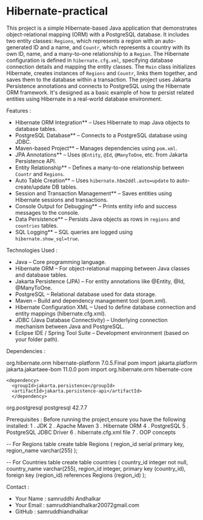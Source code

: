# Hibernate-practical

This project is a simple Hibernate-based Java application that demonstrates object-relational mapping (ORM) with a PostgreSQL database. It includes two entity classes: `Regions`, which represents a region with an auto-generated ID and a name, and `Countr`, which represents a country with its own ID, name, and a many-to-one relationship to a `Region`. The Hibernate configuration is defined in `hibernate.cfg.xml`, specifying database connection details and mapping the entity classes. The `Main` class initializes Hibernate, creates instances of `Regions` and `Countr`, links them together, and saves them to the database within a transaction. The project uses Jakarta Persistence annotations and connects to PostgreSQL using the Hibernate ORM framework. It's designed as a basic example of how to persist related entities using Hibernate in a real-world database environment.

Features : 

* Hibernate ORM Integration** – Uses Hibernate to map Java objects to database tables.
* PostgreSQL Database** – Connects to a PostgreSQL database using JDBC.
* Maven-based Project** – Manages dependencies using `pom.xml`.
* JPA Annotations** – Uses `@Entity`, `@Id`, `@ManyToOne`, etc. from Jakarta Persistence API.
* Entity Relationship** – Defines a many-to-one relationship between `Countr` and `Regions`.
* Auto Table Creation** – Uses `hibernate.hbm2ddl.auto=update` to auto-create/update DB tables.
* Session and Transaction Management** – Saves entities using Hibernate sessions and transactions.
* Console Output for Debugging** – Prints entity info and success messages to the console.
* Data Persistence** – Persists Java objects as rows in `regions` and `countries` tables.
* SQL Logging** – SQL queries are logged using `hibernate.show_sql=true`.


Technologies Used : 

* Java – Core programming language.
* Hibernate ORM – For object-relational mapping between Java classes and database tables.
* Jakarta Persistence (JPA) – For entity annotations like @Entity, @Id, @ManyToOne.
* PostgreSQL – Relational database used for data storage.
* Maven – Build and dependency management tool (pom.xml).
* Hibernate Configuration XML – Used to define database connection and entity mappings (hibernate.cfg.xml).
* JDBC (Java Database Connectivity) – Underlying connection mechanism between Java and PostgreSQL.
* Eclipse IDE / Spring Tool Suite – Development environment (based on your folder path).

Dependencies :

<dependencyManagement>
    <dependencies>
      <dependency>
        <groupId>org.hibernate.orm</groupId>
        <artifactId>hibernate-platform</artifactId>
        <version>7.0.5.Final</version>
        <type>pom</type>
        <scope>import</scope>
      </dependency>
      <dependency>
        <groupId>jakarta.platform</groupId>
        <artifactId>jakarta.jakartaee-bom</artifactId>
        <version>11.0.0</version>
        <type>pom</type>
        <scope>import</scope>
      </dependency>
    </dependencies>
  </dependencyManagement>

  <dependencies>
    <dependency>
      <groupId>org.hibernate.orm</groupId>
      <artifactId>hibernate-core</artifactId>
    </dependency>
    
    <dependency>
      <groupId>jakarta.persistence</groupId>
      <artifactId>jakarta.persistence-api</artifactId>
      </dependency>

   <!-- https://mvnrepository.com/artifact/org.postgresql/postgresql -->
<dependency>
    <groupId>org.postgresql</groupId>
    <artifactId>postgresql</artifactId>
    <version>42.7.7</version>
</dependency>
  </dependencies>

  Prerequisites :
Before running the project,ensure you have the following installed:
1 . JDK
2 . Apache Maven
3 . Hibernate ORM
4 . PostgreSQL
5 . PostgreSQL JDBC Driver
6 . hibernate.cfg.xml file
7 . OOP concepts

  -- For Regions table
create table Regions (
    region_id serial primary key,
    region_name varchar(255)
);

-- For Countries table
create table countries (
    country_id integer not null,
    country_name varchar(255),
    region_id integer,
    primary key (country_id),
    foreign key (region_id) references Regions (region_id)
);

Contact :
* Your Name : samruddhi Andhalkar
* Your Email : samruddhiandhalkar20072gmail.com
* GitHub : samruddhiandhalkar
